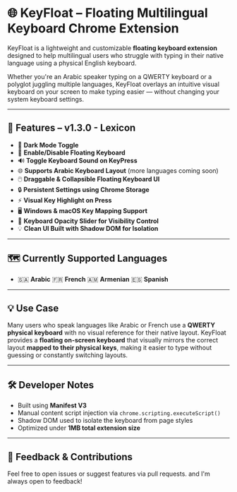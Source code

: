 # 🌐 KeyFloat – Floating Multilingual Keyboard Chrome Extension

KeyFloat is a lightweight and customizable **floating keyboard extension** designed to help multilingual users who struggle with typing in their native language using a physical English keyboard.

Whether you're an Arabic speaker typing on a QWERTY keyboard or a polyglot juggling multiple languages, KeyFloat overlays an intuitive visual keyboard on your screen to make typing easier — without changing your system keyboard settings.

---

## 🎯 Features – v1.3.0 - Lexicon

- 🌙 **Dark Mode Toggle**
- 🔘 **Enable/Disable Floating Keyboard**
- 🔊 **Toggle Keyboard Sound on KeyPress**
- 🌐 **Supports Arabic Keyboard Layout** (more languages coming soon)
- 🖱️ **Draggable & Collapsible Floating Keyboard UI**
- 🔒 **Persistent Settings using Chrome Storage**
- ⚡ **Visual Key Highlight on Press**
- 🖥️ **Windows & macOS Key Mapping Support**
- 🧩 **Keyboard Opacity Slider for Visibility Control**
- 💡 **Clean UI Built with Shadow DOM for Isolation**

---

## 🗺️ Currently Supported Languages

- 🇸🇦 **Arabic** 🇫🇷 **French** 🇦🇲 **Armenian** 🇪🇸 **Spanish**

---

## 💡 Use Case

Many users who speak languages like Arabic or French use a **QWERTY physical keyboard** with no visual reference for their native layout. KeyFloat provides a **floating on-screen keyboard** that visually mirrors the correct layout **mapped to their physical keys**, making it easier to type without guessing or constantly switching layouts.

---

## 🛠️ Developer Notes

- Built using **Manifest V3**
- Manual content script injection via `chrome.scripting.executeScript()`
- Shadow DOM used to isolate the keyboard from page styles
- Optimized under **1MB total extension size**

---

## 💬 Feedback & Contributions

Feel free to open issues or suggest features via pull requests. and I'm always open to feedback!
